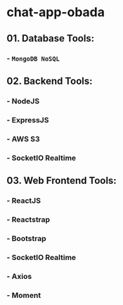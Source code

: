 # chat-app-obada

## 01. Database Tools:
### - `MongoDB NoSQL`

## 02. Backend Tools:
### - NodeJS
### - ExpressJS
### - AWS S3
### - SocketIO Realtime

## 03. Web Frontend Tools:
### - ReactJS
### - Reactstrap
### - Bootstrap
### - SocketIO Realtime
### - Axios
### - Moment
